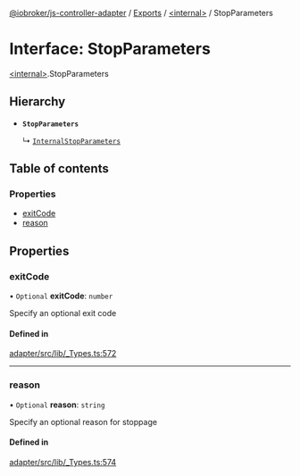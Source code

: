 [@iobroker/js-controller-adapter](../README.md) / [Exports](../modules.md) / [\<internal\>](../modules/internal_.md) / StopParameters

# Interface: StopParameters

[\<internal\>](../modules/internal_.md).StopParameters

## Hierarchy

- **`StopParameters`**

  ↳ [`InternalStopParameters`](internal_.InternalStopParameters.md)

## Table of contents

### Properties

- [exitCode](internal_.StopParameters.md#exitcode)
- [reason](internal_.StopParameters.md#reason)

## Properties

### exitCode

• `Optional` **exitCode**: `number`

Specify an optional exit code

#### Defined in

[adapter/src/lib/_Types.ts:572](https://github.com/ioBroker/ioBroker.js-controller/blob/f2a3be78f776ca603f69da1c766b390d89e943cc/packages/adapter/src/lib/_Types.ts#L572)

___

### reason

• `Optional` **reason**: `string`

Specify an optional reason for stoppage

#### Defined in

[adapter/src/lib/_Types.ts:574](https://github.com/ioBroker/ioBroker.js-controller/blob/f2a3be78f776ca603f69da1c766b390d89e943cc/packages/adapter/src/lib/_Types.ts#L574)
